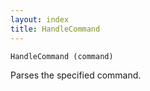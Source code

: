 ```yaml
---
layout: index
title: HandleCommand
---
```


    HandleCommand (command)

Parses the specified command.

